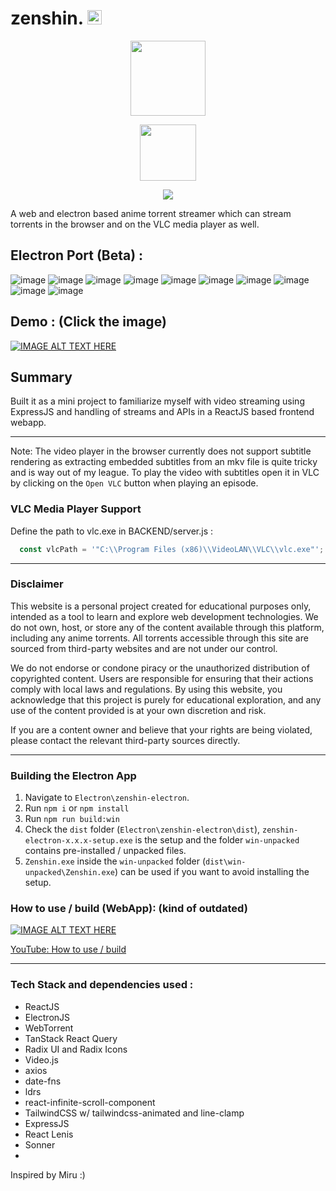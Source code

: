# zenshin. <img src="https://github.com/user-attachments/assets/87dd28e0-8c0a-43ce-a953-f58c604ccf62" width="23">

<p align="center" >
  <img src="https://github.com/user-attachments/assets/af797fd4-e7ca-428f-82fc-c50d13b9407c" width="120">
</p>
<p align="center">
  <a href="https://github.com/hitarth-gg/zenshin/releases/tag/v2.1.0">
    <img src="https://img.shields.io/github/downloads/hitarth-gg/zenshin/total?style=flat-square&color=blue" width="90">
  </a>
</p>

<p align="center" >
    <img src="https://github.com/user-attachments/assets/c0dbeb01-36a8-432e-95c5-e643694901c7">
</p>


A web and electron based anime torrent streamer which can stream torrents in the browser and on the VLC media player as well.

## Electron Port (Beta) :
![image](https://github.com/user-attachments/assets/2b11e7a9-9667-43b4-a95d-38b1365467f7)
![image](https://github.com/user-attachments/assets/e1114387-0432-4bf2-a692-c0e1c3f46df6)
![image](https://github.com/user-attachments/assets/30d6e6b4-f63f-4ed5-97f1-96b898a2c1d0)
![image](https://github.com/user-attachments/assets/d9906902-0756-4d16-ad20-77fcadcb5d82)
![image](https://github.com/user-attachments/assets/0d5720ff-c06e-452d-b0cd-c2078ba3f115)
![image](https://github.com/user-attachments/assets/01939941-c2d4-4d2d-8596-36cbdab82f86)
![image](https://github.com/user-attachments/assets/8e0588c3-e44e-49a3-bea8-55dbe27f4f8f)
![image](https://github.com/user-attachments/assets/a3662bff-c799-45ec-a77d-2b11ff313465)
![image](https://github.com/user-attachments/assets/844af4d5-9dbb-41a3-b6de-7ee0d5016440)
![image](https://github.com/user-attachments/assets/f2190575-a983-40d8-9a32-41e34d0a1fc2)

## Demo : (Click the image)
[![IMAGE ALT TEXT HERE](https://img.youtube.com/vi/YNjHaVJ7kNc/0.jpg)](https://youtu.be/YNjHaVJ7kNc)


## Summary
Built it as a mini project to familiarize myself with video streaming using ExpressJS and handling of streams and APIs in a ReactJS based frontend webapp.

---

Note: The video player in the browser currently does not support subtitle rendering as extracting embedded subtitles from an mkv file is quite tricky and is way out of my league. To play the video with subtitles open it in VLC by clicking on the `Open VLC` button when playing an episode.

### VLC Media Player Support
Define the path to vlc.exe in BACKEND/server.js : 

```js
  const vlcPath = '"C:\\Program Files (x86)\\VideoLAN\\VLC\\vlc.exe"'; // Adjust this path as needed
```

---

### Disclaimer

This website is a personal project created for educational purposes only, intended as a tool to learn and explore web development technologies. We do not own, host, or store any of the content available through this platform, including any anime torrents. All torrents accessible through this site are sourced from third-party websites and are not under our control.

We do not endorse or condone piracy or the unauthorized distribution of copyrighted content. Users are responsible for ensuring that their actions comply with local laws and regulations. By using this website, you acknowledge that this project is purely for educational exploration, and any use of the content provided is at your own discretion and risk.

If you are a content owner and believe that your rights are being violated, please contact the relevant third-party sources directly.

---

### Building the Electron App
1. Navigate to `Electron\zenshin-electron`.
2. Run `npm i` or `npm install`
3. Run `npm run build:win`
4. Check the `dist` folder (`Electron\zenshin-electron\dist`), `zenshin-electron-x.x.x-setup.exe` is the setup and the folder `win-unpacked` contains pre-installed / unpacked files.
5. `Zenshin.exe` inside the `win-unpacked` folder (`dist\win-unpacked\Zenshin.exe`) can be used if you want to avoid installing the setup. 

### How to use / build (WebApp): (kind of outdated) 
[![IMAGE ALT TEXT HERE](https://img.youtube.com/vi/DiVczJ92sAU/0.jpg)](https://www.youtube.com/watch?v=DiVczJ92sAU)

[YouTube: How to use / build](https://youtu.be/DiVczJ92sAU?si=NvqnDvXE_LW7EHW8)

---

### Tech Stack and dependencies used :
- ReactJS
- ElectronJS
- WebTorrent
- TanStack React Query
- Radix UI and Radix Icons
- Video.js
- axios
- date-fns
- ldrs
- react-infinite-scroll-component
- TailwindCSS w/ tailwindcss-animated and line-clamp
- ExpressJS
- React Lenis
- Sonner
- 

Inspired by Miru :)
